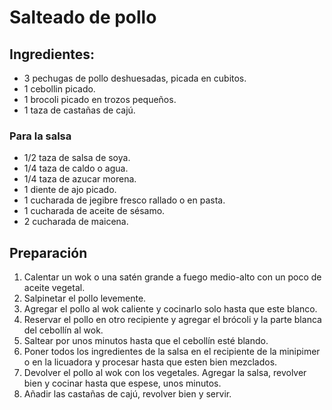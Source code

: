 # Salteado de pollo

## Ingredientes:
- 3 pechugas de pollo deshuesadas, picada en cubitos.
- 1 cebollin picado.
- 1 brocoli picado en trozos pequeños.
- 1 taza de castañas de cajú.
### Para la salsa 
 - 1/2 taza de salsa de soya.
 - 1/4 taza de caldo o agua.
 - 1/4 taza de azucar morena.
 - 1 diente de ajo picado.
 - 1 cucharada de jegibre fresco rallado o en pasta.
 - 1 cucharada de aceite de sésamo.
 - 2 cucharada de maicena.

 ## Preparación
 1. Calentar un wok o una satén grande a fuego medio-alto con un poco de aceite vegetal.
 2. Salpinetar el pollo levemente.
 3. Agregar el pollo al wok caliente y cocinarlo solo hasta que este blanco.
 4. Reservar el pollo en otro recipiente y agregar el brócoli y la parte blanca del cebollín al wok.
 5. Saltear por unos minutos hasta que el cebollín esté blando.
 6. Poner todos los ingredientes de la salsa en el recipiente de la minipimer o en la licuadora y procesar hasta que esten bien mezclados.
 7. Devolver el pollo al wok con los vegetales. Agregar la salsa, revolver bien y cocinar hasta que espese, unos minutos.
 8. Añadir las castañas de cajú, revolver bien y servir.